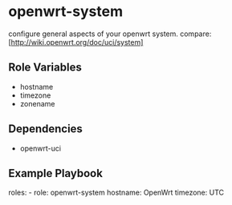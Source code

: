 openwrt-system
==============

configure general aspects of your openwrt system.
compare: [http://wiki.openwrt.org/doc/uci/system]

Role Variables
--------------

* hostname
* timezone
* zonename

Dependencies
------------

* openwrt-uci

Example Playbook
----------------

  roles:
    - role: openwrt-system
      hostname: OpenWrt
      timezone: UTC


[http://wiki.openwrt.org/doc/uci/system]: http://wiki.openwrt.org/doc/uci/system
[lefant.openwrt-uci]: https://galaxy.ansible.com/list#/roles/1645
[https://github.com/lefant/ansible-openwrt/blob/master/openwrt.yml]: https://github.com/lefant/ansible-openwrt/blob/master/openwrt.yml
